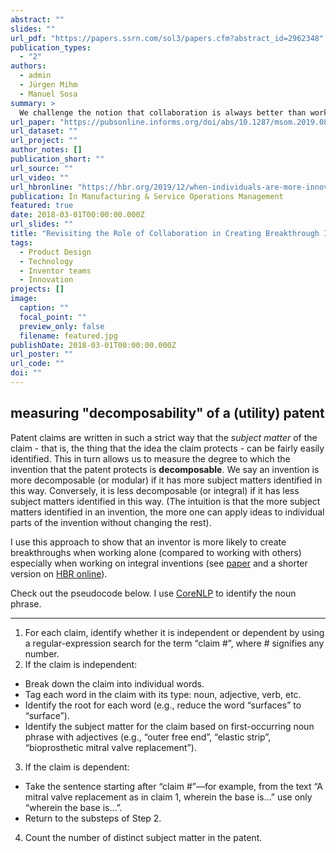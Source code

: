 ```yaml
---
abstract: ""
slides: ""
url_pdf: "https://papers.ssrn.com/sol3/papers.cfm?abstract_id=2962348"
publication_types:
  - "2"
authors:
  - admin
  - Jürgen Mihm
  - Manuel Sosa
summary: >
  We challenge the notion that collaboration is always better than working alone. In our study using technological and design patents we find that the decomposability of the invention significantly moderates the effectiveness of the lone inventor. Particularly, tasks that are less decomposable relatively advantages the lone inventor. We also show that lone inventors working on non-decomposable inventions and who have collaborated widely in the past outperforms even teams. 
url_paper: "https://pubsonline.informs.org/doi/abs/10.1287/msom.2019.0858"
url_dataset: ""
url_project: ""
author_notes: []
publication_short: ""
url_source: ""
url_video: ""
url_hbronline: "https://hbr.org/2019/12/when-individuals-are-more-innovative-than-teams"
publication: In Manufacturing & Service Operations Management
featured: true
date: 2018-03-01T00:00:00.000Z
url_slides: ""
title: "Revisiting the Role of Collaboration in Creating Breakthrough Inventions"
tags:
  - Product Design
  - Technology
  - Inventor teams
  - Innovation
projects: []
image:
  caption: ""
  focal_point: ""
  preview_only: false
  filename: featured.jpg
publishDate: 2018-03-01T00:00:00.000Z
url_poster: ""
url_code: ""
doi: ""
---
```

## measuring "decomposability" of a (utility) patent

Patent claims are written in such a strict way that the _subject matter_ of the claim - that is, the thing that the idea the claim protects - can be fairly easily identified. This in turn allows us to measure the degree to which the invention that the patent protects is **decomposable**. We say an invention is more decomposable (or modular) if it has more subject matters identified in this way. Conversely, it is less decomposable (or integral) if it has less subject matters identified in this way. (The intuition is that the more subject matters identified in an invention, the more one can apply ideas to individual parts of the invention without changing the rest). 

I use this approach to show that an inventor is more likely to create breakthroughs when working alone (compared to working with others) especially when working on integral inventions (see [paper](https://pubsonline.informs.org/doi/abs/10.1287/msom.2019.0858) and a shorter version on [HBR online](https://hbr.org/2019/12/when-individuals-are-more-innovative-than-teams)). 

Check out the pseudocode below. I use [CoreNLP](https://stanfordnlp.github.io/CoreNLP/) to identify the noun phrase. 

***

1.	For each claim, identify whether it is independent or dependent by using a regular-expression search for the term “claim #”, where # signifies any number.
2.	If the claim is independent:
*	Break down the claim into individual words.
*	Tag each word in the claim with its type: noun, adjective, verb, etc.
*	Identify the root for each word (e.g., reduce the word “surfaces” to “surface”).
*	Identify the subject matter for the claim based on first-occurring noun phrase with adjectives 
(e.g., “outer free end”, “elastic strip”, “bioprosthetic mitral valve replacement”).
3.	If the claim is dependent:
*	Take the sentence starting after “claim #”—for example, from the text “A mitral valve replacement as in claim 1, wherein the base is…” use only “wherein the base is…”.
*	Return to the substeps of Step 2.
4.	Count the number of distinct subject matter in the patent.
